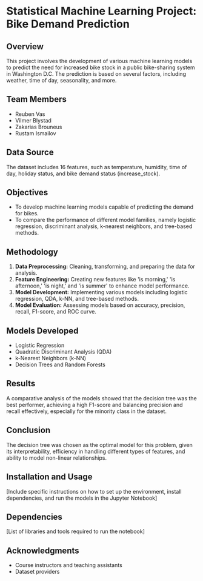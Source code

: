 
# Statistical Machine Learning Project: Bike Demand Prediction

## Overview
This project involves the development of various machine learning models to predict the need for increased bike stock in a public bike-sharing system in Washington D.C. The prediction is based on several factors, including weather, time of day, seasonality, and more.

## Team Members
- Reuben Vas
- Vilmer Blystad
- Zakarias Brouneus
- Rustam Ismailov

## Data Source
The dataset includes 16 features, such as temperature, humidity, time of day, holiday status, and bike demand status (increase_stock).

## Objectives
- To develop machine learning models capable of predicting the demand for bikes.
- To compare the performance of different model families, namely logistic regression, discriminant analysis, k-nearest neighbors, and tree-based methods.

## Methodology
1. **Data Preprocessing:** Cleaning, transforming, and preparing the data for analysis.
2. **Feature Engineering:** Creating new features like 'is morning,' 'is afternoon,' 'is night,' and 'is summer' to enhance model performance.
3. **Model Development:** Implementing various models including logistic regression, QDA, k-NN, and tree-based methods.
4. **Model Evaluation:** Assessing models based on accuracy, precision, recall, F1-score, and ROC curve.

## Models Developed
- Logistic Regression
- Quadratic Discriminant Analysis (QDA)
- k-Nearest Neighbors (k-NN)
- Decision Trees and Random Forests

## Results
A comparative analysis of the models showed that the decision tree was the best performer, achieving a high F1-score and balancing precision and recall effectively, especially for the minority class in the dataset.

## Conclusion
The decision tree was chosen as the optimal model for this problem, given its interpretability, efficiency in handling different types of features, and ability to model non-linear relationships.

## Installation and Usage
[Include specific instructions on how to set up the environment, install dependencies, and run the models in the Jupyter Notebook]

## Dependencies
[List of libraries and tools required to run the notebook]

## Acknowledgments
- Course instructors and teaching assistants
- Dataset providers

